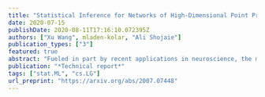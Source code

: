 ```yaml
---
title: "Statistical Inference for Networks of High-Dimensional Point Processes"
date: 2020-07-15
publishDate: 2020-08-11T17:16:10.072395Z
authors: ["Xu Wang", mladen-kolar, "Ali Shojaie"]
publication_types: ["3"]
featured: true
abstract: "Fueled in part by recent applications in neuroscience, the multivariate Hawkes process has become a popular tool for modeling the network of interactions among high-dimensional point process data. While evaluating the uncertainty of the network estimates is critical in scientific applications, existing methodological and theoretical work has primarily addressed estimation. To bridge this gap, this paper develops a new statistical inference procedure for high-dimensional Hawkes processes. The key ingredient for this inference procedure is a new concentration inequality on the first- and second-order statistics for integrated stochastic processes, which summarize the entire history of the process. Combining recent results on martingale central limit theory with the new concentration inequality, we then characterize the convergence rate of the test statistics. We illustrate finite sample validity of our inferential tools via extensive simulations and demonstrate their utility by applying them to a neuron spike train data set."
publication: "*Technical report*"
tags: ["stat.ML", "cs.LG"]
url_preprint: "https://arxiv.org/abs/2007.07448"
---
```

